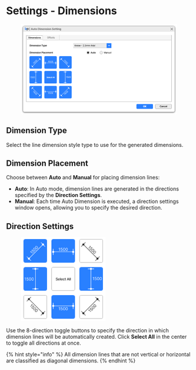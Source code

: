 # Settings - Dimensions

<figure><img src="../../.gitbook/assets/image (1) (1) (1) (1) (1).png" alt=""><figcaption></figcaption></figure>

## **Dimension Type**

Select the line dimension style type to use for the generated dimensions.

## Dimension Placement

Choose between **Auto** and **Manual** for placing dimension lines:

* **Auto**: In Auto mode, dimension lines are generated in the directions specified by the **Direction Settings**.
* **Manual**: Each time Auto Dimension is executed, a direction settings window opens, allowing you to specify the desired direction.

## Direction Settings

<figure><img src="../../.gitbook/assets/image (1) (1) (1) (1) (1) (1).png" alt=""><figcaption></figcaption></figure>

Use the 8-direction toggle buttons to specify the direction in which dimension lines will be automatically created. Click **Select All** in the center to toggle all directions at once.

{% hint style="info" %}
All dimension lines that are not vertical or horizontal are classified as diagonal dimensions.
{% endhint %}

